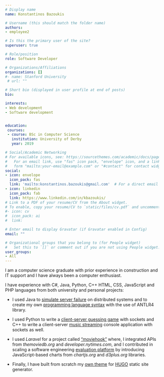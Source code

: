 ```yaml
---
# Display name
name: Konstantinos Bazoukis

# Username (this should match the folder name)
authors:
- employee2

# Is this the primary user of the site?
superuser: true

# Role/position
role: Software Developer

# Organizations/Affiliations
organizations: []
#- name: Stanford University
 # url: ""

# Short bio (displayed in user profile at end of posts)
bio: 

interests:
- Web development
- Software development


education:
 courses:
 - course: BSc in Computer Science
   institution: University of Derby
   year: 2019

# Social/Academic Networking
# For available icons, see: https://sourcethemes.com/academic/docs/page-builder/#icons
#   For an email link, use "fas" icon pack, "envelope" icon, and a link in the
#   form "mailto:your-email@example.com" or "#contact" for contact widget.
social:
- icon: envelope
  icon_pack: fas
  link: 'mailto:konstantinos.bazoukis@gmail.com'  # For a direct email link, use "mailto:example@example.com".
- icon: linkedin
  icon_pack: fab
  link: https://www.linkedin.com/in/kbazoukis/
# Link to a PDF of your resume/CV from the About widget.
# To enable, copy your resume/CV to `static/files/cv.pdf` and uncomment the lines below.
#- icon: cv
#  icon_pack: ai
#  link: 

# Enter email to display Gravatar (if Gravatar enabled in Config)
email: ""

# Organizational groups that you belong to (for People widget)
#   Set this to `[]` or comment out if you are not using People widget.
user_groups:
- All
---
```


I am a computer science graduate with prior experience in construction and IT support and I have always been a computer enthusiast. 

I have experience with C#, Java, Python, C++  HTML, CSS, JavaScript and PHP languages from both university and personal projects:

- I used Java to [simulate server failure](https://bitbucket.org/ntinosng/virtual-dfs-simulator) on distributed systems and to create my own [programming language syntax](https://bitbucket.org/ntinosng/calcdog-programming-language) with the use of ANTLR4 library. 

- I used Python to write a [client-server guessing game](https://gist.github.com/NtinosNG) with sockets and C++ to write a client-server [music streaming](https://bitbucket.org/ntinosng/musicstreaming-server) console application with sockets as well. 

- I used *Laravel* for a project called [“moviehook”](https://gitlab.com/NtinosNG/moviehook) where, I integrated APIs from *themoviedb.org* and *developer.nytimes.com*, and I contributed in scaling a software engineering [evaluation platform](https://bitbucket.org/ntinosng/percerons) by introducing JavaScript-based charts from *chartjs.org* and *d3plus.org* libraries. 

- Finally, I have built from scratch my [own theme](https://github.com/NtinosNG/self) for [HUGO](https://gohugo.io) static site generator.
